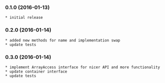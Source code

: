 ### 0.1.0 (2016-01-13)
    * initial release
    
### 0.2.0 (2016-01-14)
    * added new methods for name and implementation swap
    * update tests

### 0.3.0 (2016-01-14)
    * implement ArrayAccess interface for nicer API and more functionality
    * update container interface
    * update tests



